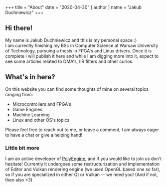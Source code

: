 +++
title = "About"
date = "2020-04-30"
[ author ]
  name = "Jakub Duchniewicz"
+++

## Hi there!
My name is Jakub Duchniewicz and this is my personal space :) \
I am currently finishing my BSc in Computer Science at Warsaw University of Technology, pursuing a thesis in FPGA's and Linux drivers. 
Once it is complete I will publish it here and while I am digging more into it, expect to see some articles related to DMA's, IIR filters and other curios.

## What's in here?
On this website you can find some thoughts of mine on several topics ranging from:
- Microcontrollers and FPGA's 
- Game Engines 
- Machine Learning
- Linux and other OS's topics

Please feel free to reach out to me, or leave a comment, I am always eager to have a chat or give a helping hand!

### Little bit more
I am an active developer of [PolyEngine], and if you would like to join us don't hesitate! 
Currently it undergoes some restructurization and implementation of Editor and Vulkan rendering engine (we used OpenGL based one so far), so if you are specialized in either Qt or Vulkan -- we need you! (And if not, then also <3)


[PolyEngine]: https://github.com/PolyEngineTeam/PolyEngine/